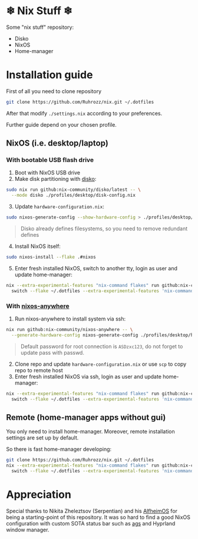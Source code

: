 # ❄ Nix Stuff ❄

Some "nix stuff" repository:
- Disko
- NixOS
- Home-manager

# Installation guide

First of all you need to clone repository

```bash
git clone https://github.com/Ruhrozz/nix.git ~/.dotfiles
```

After that modify `./settings.nix` according to your preferences.

Further guide depend on your chosen profile.

## NixOS (i.e. desktop/laptop)

### With bootable USB flash drive 

1. Boot with NixOS USB drive
2. Make disk partitioning with [disko](https://github.com/nix-community/disko?ysclid=m37md4ni64813417409):
```bash
sudo nix run github:nix-community/disko/latest -- \
  --mode disko ./profiles/desktop/disk-config.nix
```
3. Update `hardware-configuration.nix`:
```bash
sudo nixos-generate-config --show-hardware-config > ./profiles/desktop/hardware-configuration.nix
```
> Disko already defines filesystems, so you need to remove redundant defines
4. Install NixOS itself:
```bash
sudo nixos-install --flake .#nixos
```
5. Enter fresh installed NixOS, switch to another tty, login as user and update home-manager:
```bash
nix --extra-experimental-features "nix-command flakes" run github:nix-community/home-manager -- \
  switch --flake ~/.dotfiles --extra-experimental-features 'nix-command flakes'
```

### With [nixos-anywhere](https://github.com/nix-community/nixos-anywhere?ysclid=m37mp47i7c377992155)

1. Run nixos-anywhere to install system via ssh:
```bash
nix run github:nix-community/nixos-anywhere -- \
  --generate-hardware-config nixos-generate-config ./profiles/desktop/hardware-configuration.nix --flake .#nixos root@<ip address>
```
> Default password for root connection is `ASDzxc123`, do not forget to update pass with passwd.
2. Clone repo and update `hardware-configuration.nix` or use `scp` to copy repo to remote host
3. Enter fresh installed NixOS via ssh, login as user and update home-manager:
```bash
nix --extra-experimental-features "nix-command flakes" run github:nix-community/home-manager -- \
  switch --flake ~/.dotfiles --extra-experimental-features 'nix-command flakes'
```

## Remote (home-manager apps without gui)

You only need to install home-manager.
Moreover, remote installation settings are set up by default.

So there is fast home-manager developing:
```bash
git clone https://github.com/Ruhrozz/nix.git ~/.dotfiles
nix --extra-experimental-features "nix-command flakes" run github:nix-community/home-manager -- \
  switch --flake ~/.dotfiles --extra-experimental-features 'nix-command flakes'
```

# Appreciation

Special thanks to Nikita Zheleztsov (Serpentian) and his [AlfheimOS](https://github.com/Serpentian/AlfheimOS) for being a starting-point of this repository.
It was so hard to find a good NixOS configuration with custom SOTA status bar such as [ags](https://github.com/adventuregamestudio/ags) and Hyprland window manager.

